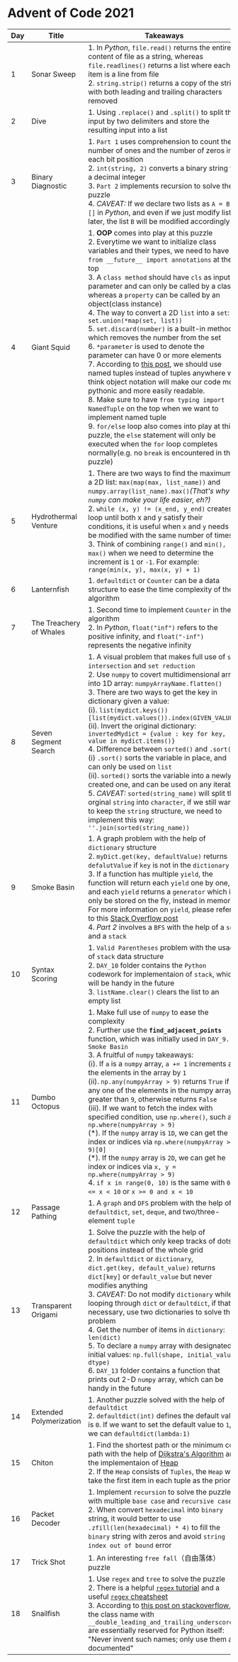 # Advent of Code 2021

| Day | Title | Takeaways |
| ---- | ---------------- | ---------------------- |
| 1 | Sonar Sweep | 1. In *Python*, `file.read()` returns the entire content of file as a string, whereas `file.readlines()` returns a list where each item is a line from file<br>2. `string.strip()` returns a copy of the string with both leading and trailing characters removed |
| 2 | Dive | 1. Using `.replace()` and `.split()` to split the input by two delimiters and store the resulting input into a list |
| 3 | Binary Diagnostic | 1. `Part 1` uses comprehension to count the number of ones and the number of zeros in each bit position<br>2. `int(string, 2)` converts a binary string to a decimal integer<br>3. `Part 2` implements recursion to solve the puzzle<br>4. *CAVEAT:* If we declare two lists as `A = B = []` in *Python*, and even if we just modify list `A` later, the list `B` will be modified accordingly |
| 4 | Giant Squid | 1. **OOP** comes into play at this puzzle <br>2. Everytime we want to initialize class variables and their types, we need to have `from __future__ import annotations` at the top<br>3. A `class method` should have `cls` as input parameter and can only be called by a class, whereas a `property` can be called by an object(class instance) <br>4. The way to convert a 2D `list` into a `set`: `set.union(*map(set, list))`<br>5. `set.discard(number)` is a built-in method, which removes the number from the set<br>6. `*parameter` is used to denote the parameter can have 0 or more elements<br>7. According to [this post](https://stackoverflow.com/a/2970722), we should use named tuples instead of tuples anywhere we think object notation will make our code more pythonic and more easily readable.<br>8. Make sure to have `from typing import NamedTuple` on the top when we want to implement named tuple<br>9. `for/else` loop also comes into play at this puzzle, the `else` statement will only be executed when the `for` loop completes normally(e.g. no `break` is encountered in this puzzle) |
| 5 | Hydrothermal Venture | 1. There are two ways to find the maximum in a 2D list: `max(map(max, list_name))` and `numpy.array(list_name).max()`*(That's why `numpy` can make your life easier, eh?)*<br>2. `while (x, y) != (x_end, y_end)` creates a loop until both x and y satisfy their conditions, it is useful when `x` and `y` needs to be modified with the same number of times<br>3. Think of combining `range()` and `min(), max()` when we need to determine the increment is `1` or `-1`. For example: `range(min(x, y), max(x, y) + 1)` |
| 6 | Lanternfish | 1. `defaultdict` or `Counter` can be a data structure to ease the time complexity of the algorithm |
| 7 | The Treachery of Whales | 1. Second time to implement `Counter` in the algorithm<br>2. In *Python*, `float("inf")` refers to the positive infinity, and `float("-inf")` represents the negative infinity |
| 8 | Seven Segment Search | 1. A visual problem that makes full use of `set intersection` and `set reduction`<br>2. Use `numpy` to covert multidimensional arrar into 1D array: `numpyArrayName.flatten()`<br>3. There are two ways to get the key in dictionary given a value:<br>(i). `list(mydict.keys())[list(mydict.values()).index(GIVEN_VALUE)]`<br>(ii). Invert the original dictionary: `invertedMydict = {value : key for key, value in mydict.items()}`<br>4. Difference between `sorted()` and `.sort()`:<br>(i) `.sort()` sorts the variable in place, and can only be used on `list`<br>(ii). `sorted()` sorts the variable into a newly created one, and can be used on any iterable<br>5. *CAVEAT:* `sorted(string_name)` will split the orginal `string` into `character`, if we still want to keep the `string` structure, we need to implement this way: `''.join(sorted(string_name))` |
| 9 | Smoke Basin | 1. A graph problem with the help of `dictionary` structure<br>2. `myDict.get(key, defaultValue)` returns `defalutValue` if `key` is not in the `dictionary`<br>3. If a function has multiple `yield`, the function will return each `yield` one by one, and each `yield` returns a `generator` which is only be stored on the fly, instead in memory. For more information on `yield`, please refer to this [Stack Overflow post](https://stackoverflow.com/a/231855)<br>4. *Part 2* involves a `BFS` with the help of a `set` and a `stack` |
| 10 | Syntax Scoring | 1. `Valid Parentheses` problem with the usage of `stack` data structure<br>2. `DAY_10` folder contains the `Python` codework for implementaion of `stack`, which will be handy in the future<br>3. `listName.clear()` clears the list to an empty list |
| 11 | Dumbo Octopus | 1. Make full use of `numpy` to ease the complexity<br>2. Further use the **`find_adjacent_points`** function, which was initially used in `DAY_9. Smoke Basin`<br>3. A fruitful of `numpy` takeaways:<br>(i). If `a` is a `numpy` array, `a += 1` increments all the elements in the array by `1`<br>(ii). `np.any(numpyArray > 9)` returns `True` if any one of the elements in the numpy array is greater than `9`, otherwise returns `False`<br>(iii). If we want to fetch the index with specified condition, use `np.where()`, such as `np.where(numpyArray > 9)`<br>(\*). If the `numpy` array is `1D`, we can get the index or indices via `np.where(numpyArray > 9)[0]`<br>(\*). If the `numpy` array is `2D`, we can get he index or indices via `x, y = np.where(numpyArray > 9)`<br>4. `if x in range(0, 10)` is the same with `0 <= x < 10` or `x >= 0 and x < 10`|
| 12 | Passage Pathing | 1. A `graph` and `DFS` problem with the help of `defaultdict`, `set`, `deque`, and two/three-element `tuple` |
| 13 | Transparent Origami | 1. Solve the puzzle with the help of `defaultdict` which only keep tracks of dots' positions instead of the whole grid<br>2. In `defaultdict` or `dictionary`, `dict.get(key, default_value)` returns `dict[key]` or `default_value` but never modifies anything<br>3. *CAVEAT:* Do not modify `dictionary` while looping through `dict` or `defaultdict`, if that is necessary, use two dictionaries to solve the problem<br>4. Get the number of items in `dictionary`: `len(dict)`<br>5. To declare a `numpy` array with designated initial values: `np.full(shape, initial_value, dtype)`<br>6. `DAY_13` folder contains a function that prints out 2-D `numpy` array, which can be handy in the future |
| 14 | Extended Polymerization | 1. Another puzzle solved with the help of `defaultdict`<br>2. `defaultdict(int)` defines the default value is `0`. If we want to set the default value to `1`, we can `defaultdict(lambda:1)` |
| 15 | Chiton | 1. Find the shortest path or the minimum cost path with the help of [Dijkstra's Algorithm](https://en.wikipedia.org/wiki/Dijkstra%27s_algorithm) and the implementaion of [Heap](https://docs.python.org/3/library/heapq.html)<br>2. If the `Heap` consists of `Tuples`, the `Heap` will take the first item in each tuple as the priority |
| 16 | Packet Decoder | 1. Implement `recursion` to solve the puzzle with multiple `base case` and `recursive case`<br>2. When convert `hexadecimal` into `binary` string, it would better to use `.zfill(len(hexadecimal) * 4)` to fill the `binary` string with zeros and avoid `string index out of bound` error |
| 17 | Trick Shot | 1. An interesting `free fall`（自由落体） puzzle |
| 18 | Snailfish | 1. Use `regex` and `tree` to solve the puzzle<br>2. There is a helpful [`regex` tutorial](https://www.youtube.com/watch?v=yFRSpPwrJzQ) and a useful [`regex` cheatsheet](https://i.fluffy.cc/8TWmm2XdgtXlPBr2MwVV2XH1M0X11wJX.html)<br>3. According to [this post on stackoverflow](https://stackoverflow.com/a/8689983), the class name with `__double_leading_and_trailing_underscore__` are essentially reserved for Python itself: "Never invent such names; only use them as documented" |

